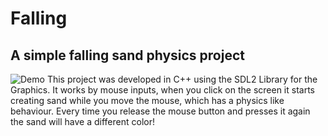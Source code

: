 # Falling
## A simple falling sand physics project
![Demo](https://youtu.be/ZicH1y5y4tM)
This project was developed in C++ using the SDL2 Library for the Graphics.
It works by mouse inputs, when you click on the screen it starts creating sand while you move the mouse, which has a physics like behaviour. Every time you release the mouse button and presses it again the sand will have a different color!